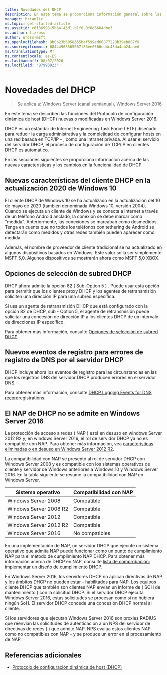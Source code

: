 ```yaml
---
title: Novedades del DHCP
description: En este tema se proporciona información general sobre las nuevas características del Protocolo de configuración dinámica de host (DHCP) en Windows Server 2016.
manager: brianlic
ms.topic: get-started-article
ms.assetid: c6f36998-5b64-45d1-b1f0-0f0d6604dbe3
ms.author: lizross
author: eross-msft
ms.openlocfilehash: 9b0b23b6058655baf599ed66877228b39eb807f9
ms.sourcegitcommit: 68444968565667f86ee0586ed4c43da4ab24aaed
ms.translationtype: MT
ms.contentlocale: es-ES
ms.lasthandoff: 08/07/2020
ms.locfileid: "87993923"
---
```

# <a name="whats-new-in-dhcp"></a>Novedades del DHCP

>Se aplica a: Windows Server (canal semianual), Windows Server 2016

En este tema se describen las funciones del Protocolo de configuración dinámica de host (DHCP) nuevas o modificadas en Windows Server 2016.

DHCP es un estándar de Internet Engineering Task Force (IETF) diseñado para reducir la carga administrativa y la complejidad de configurar hosts en una red basada en TCP/IP \- , como una intranet privada. Al usar el servicio del servidor DHCP, el proceso de configuración de TCP/IP en clientes DHCP es automático.

En las secciones siguientes se proporciona información acerca de las nuevas características y los cambios en la funcionalidad de DHCP.

## <a name="new-dhcp-client-side-features-in-the-windows-10-may-2020-update"></a>Nuevas características del cliente DHCP en la actualización 2020 de Windows 10

El cliente DHCP de Windows 10 se ha actualizado en la actualización del 10 de mayo de 2020 (también denominada Windows 10, versión 2004). Cuando se ejecuta un cliente de Windows y se conecta a Internet a través de un teléfono Android anclado, la conexión se debe marcar como "medida". Anteriormente, las conexiones se marcaban como desmedidos. Tenga en cuenta que no todos los teléfonos con tethering de Android se detectarán como medidos y otras redes también pueden aparecer como medida.

Además, el nombre de proveedor de cliente tradicional se ha actualizado en algunos dispositivos basados en Windows. Este valor solía ser simplemente MSFT 5,0. Algunos dispositivos se mostrarán ahora como MSFT 5,0 XBOX.

## <a name="dhcp-subnet-selection-options"></a>Opciones de selección de subred DHCP

DHCP ahora admite la opción 82 \( Sub-Option 5 \) . Puede usar esta opción para permitir que los clientes proxy DHCP y los agentes de retransmisión soliciten una dirección IP para una subred específica.


Si usa un agente de retransmisión DHCP que está configurado con la opción 82 de DHCP, sub \- Option 5, el agente de retransmisión puede solicitar una concesión de dirección IP a los clientes DHCP de un intervalo de direcciones IP específico.

Para obtener más información, consulte [Opciones de selección de subred DHCP](dhcp-subnet-options.md).

## <a name="new-logging-events-for-dns-registration-failures-by-the-dhcp-server"></a>Nuevos eventos de registro para errores de registro de DNS por el servidor DHCP

DHCP incluye ahora los eventos de registro para las circunstancias en las que los registros DNS del servidor DHCP producen errores en el servidor DNS.

Para obtener más información, consulte [DHCP Logging Events for DNS record](dhcp-dns-events.md)registrations.

## <a name="dhcp-nap-is-not-supported-in-windows-server-2016"></a>El NAP de DHCP no se admite en Windows Server 2016

La protección de acceso a redes \( NAP \) está en desuso en windows Server 2012 R2 y, en windows Server 2016, el rol de servidor DHCP ya no es compatible con NAP. Para obtener más información, vea [características eliminadas o en desuso en Windows Server 2012 R2](/previous-versions/windows/it-pro/windows-server-2012-R2-and-2012/dn303411(v=ws.11)).

La compatibilidad con NAP se presentó al rol de servidor DHCP con Windows Server 2008 y es compatible con los sistemas operativos de cliente y servidor de Windows anteriores a Windows 10 y Windows Server 2016. En la tabla siguiente se resume la compatibilidad con NAP en Windows Server.

|Sistema operativo|Compatibilidad con NAP|
|--------------------|---------------|
| Windows Server 2008 |Compatible|
| Windows Server 2008 R2 |Compatible|
| Windows Server 2012 |Compatible|
| Windows Server 2012 R2 |Compatible|
| Windows Server 2016|No compatibles|

En una implementación de NAP, un servidor DHCP que ejecute un sistema operativo que admita NAP puede funcionar como un punto de cumplimiento NAP para el método de cumplimiento NAP DHCP. Para obtener más información acerca de DHCP en NAP, consulte [lista de comprobación: implementar un diseño de cumplimiento DHCP](/previous-versions/windows/it-pro/windows-server-2008-R2-and-2008/dd314186(v=ws.10)).

En Windows Server 2016, los servidores DHCP no aplican directivas de NAP y los ámbitos DHCP no pueden estar \- habilitados para NAP. Los equipos cliente DHCP que también son clientes NAP envían un informe de \( SOH de mantenimiento \) con la solicitud DHCP. Si el servidor DHCP ejecuta Windows Server 2016, estas solicitudes se procesan como si no hubiera ningún SoH. El servidor DHCP concede una concesión DHCP normal al cliente.

Si los servidores que ejecutan Windows Server 2016 son proxies RADIUS que reenvían las solicitudes de autenticación a un NPS del servidor de directivas de redes \( \) que admite NAP, NPS evalúa estos clientes NAP como no compatibles con NAP \- y se produce un error en el procesamiento de NAP.

## <a name="additional-references"></a>Referencias adicionales

-   [Protocolo de configuración dinámica de host (DHCP)](./dhcp-top.md)